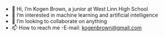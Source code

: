 - 👋 Hi, I’m Kogen Brown, a junior at West Linn High School
- 👀 I’m interested in machine learning and artificial intelligence
- 💞️ I’m looking to collaborate on anything
- 📫 How to reach me
        -E-mail: kogenbrown@gmail.com
